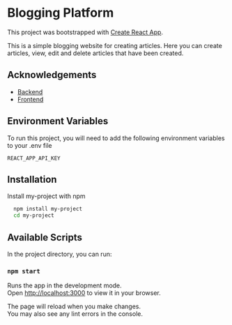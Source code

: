 # Blogging Platform

This project was bootstrapped with [Create React App](https://github.com/facebook/create-react-app).

This is a simple blogging website for creating articles. Here you can create articles, view, edit and delete articles that have been created.


## Acknowledgements

 - [Backend](https://github.com/msuryasyahruli/BE-blogging-app.git)
 - [Frontend](https://github.com/msuryasyahruli/FE-blogging-app.git)


## Environment Variables

To run this project, you will need to add the following environment variables to your .env file

`REACT_APP_API_KEY`


## Installation
Install my-project with npm

```bash
  npm install my-project
  cd my-project
```

## Available Scripts

In the project directory, you can run:

### `npm start`

Runs the app in the development mode.\
Open [http://localhost:3000](http://localhost:3000) to view it in your browser.

The page will reload when you make changes.\
You may also see any lint errors in the console.
